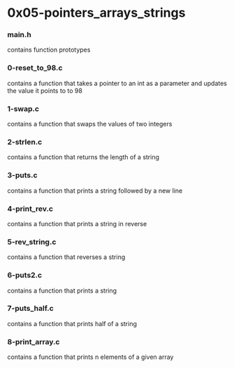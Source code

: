 # 0x05-pointers_arrays_strings

### main.h
contains function prototypes

### 0-reset_to_98.c
contains a function that takes a pointer
to an int as a parameter and updates the
value it points to to 98

### 1-swap.c
contains a function that swaps the values
of two integers

### 2-strlen.c
contains a function that returns the length
of a string

### 3-puts.c
contains a function that prints a string
followed by a new line

### 4-print_rev.c
contains a function that prints a string
in reverse

### 5-rev_string.c
contains a function that reverses a
string

### 6-puts2.c
contains a function that prints a string

### 7-puts_half.c
contains a function that prints half of
a string

### 8-print_array.c
contains a function that prints n elements
of a given array
